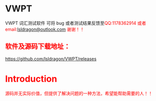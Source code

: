 # VWPT
VWPT 词汇测试软件
可将 bug 或者测试结果反馈至<html><font color=red>QQ:1178362914</html> 或者 email:lsldragon@outlook.com
谢谢！！
## 软件及源码下载地址：
https://github.com/lsldragon/VWPT/releases 
# Introduction
 源码并无实际价值，但提供了解决问题的一种方法，希望能帮助需要的人！！
